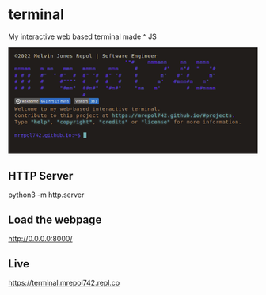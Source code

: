 # terminal
My interactive web based terminal made ^ JS

<a href="https://terminal.mrepol742.repl.co">

<img alt="Terminal" src="https://github.com/mrepol742/terminal/blob/master/terminal.png"/>
  </a>
  
  ## HTTP Server
  python3 -m http.server
  
  ## Load the webpage
  http://0.0.0.0:8000/
  
  ## Live
https://terminal.mrepol742.repl.co